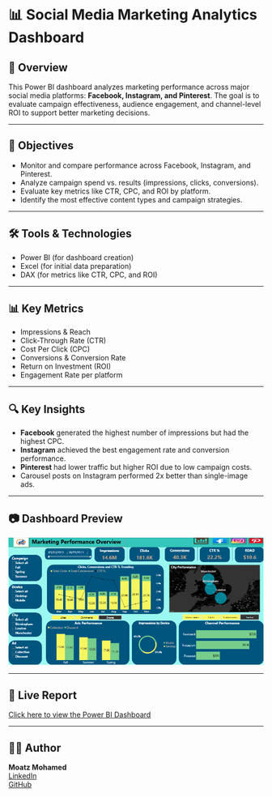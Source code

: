 # 📊 Social Media Marketing Analytics Dashboard

## 📌 Overview
This Power BI dashboard analyzes marketing performance across major social media platforms: **Facebook, Instagram, and Pinterest**. The goal is to evaluate campaign effectiveness, audience engagement, and channel-level ROI to support better marketing decisions.

---

## 🎯 Objectives
- Monitor and compare performance across Facebook, Instagram, and Pinterest.
- Analyze campaign spend vs. results (impressions, clicks, conversions).
- Evaluate key metrics like CTR, CPC, and ROI by platform.
- Identify the most effective content types and campaign strategies.

---

## 🛠 Tools & Technologies
- Power BI (for dashboard creation)
- Excel (for initial data preparation)
- DAX (for metrics like CTR, CPC, and ROI)

---

## 📊 Key Metrics
- Impressions & Reach
- Click-Through Rate (CTR)
- Cost Per Click (CPC)
- Conversions & Conversion Rate
- Return on Investment (ROI)
- Engagement Rate per platform

---

## 🔍 Key Insights
- **Facebook** generated the highest number of impressions but had the highest CPC.
- **Instagram** achieved the best engagement rate and conversion performance.
- **Pinterest** had lower traffic but higher ROI due to low campaign costs.
- Carousel posts on Instagram performed 2x better than single-image ads.

---

## 📷 Dashboard Preview
![Marketing Dashboard](https://github.com/moatzm1997/marketing_performance/blob/6a7d0b5676771a0c9419aa1b3d116d439fd37f7d/overview_page.png)

---

## 🔗 Live Report
[Click here to view the Power BI Dashboard](https://app.powerbi.com/groups/bcefc5c0-cbfe-4c2a-8011-bb19e0d3e37e/dashboards/ee47d36f-7de4-4213-b6af-aebc41c55dca?experience=power-bi)

---

## 👨‍💻 Author
**Moatz Mohamed**  
[LinkedIn](https://www.linkedin.com/in/moatz-mohamed-a83520209/)  
[GitHub](https://github.com/moatzm1997)
